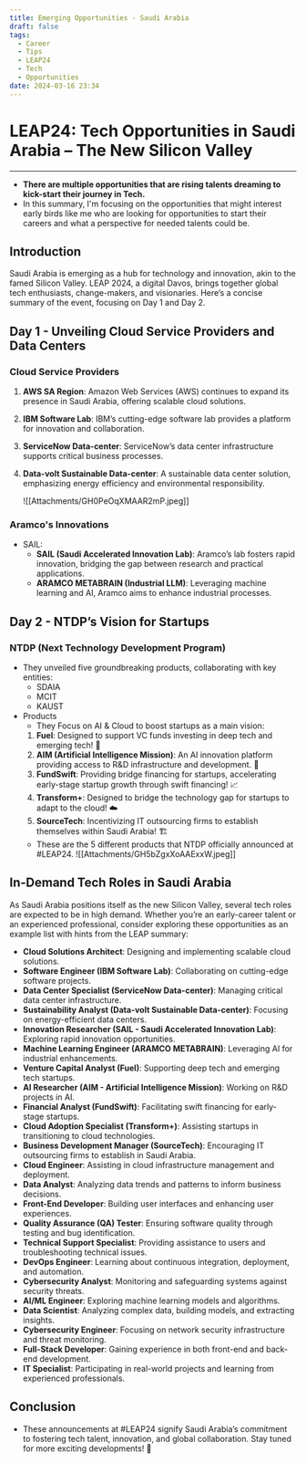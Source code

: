 ```yaml
---
title: Emerging Opportunities - Saudi Arabia
draft: false
tags:   
  - Career
  - Tips
  - LEAP24
  - Tech
  - Opportunities
date: 2024-03-16 23:34
---
```


# LEAP24: Tech Opportunities in Saudi Arabia – The New Silicon Valley

---

- **There are multiple opportunities that are rising talents dreaming to kick-start their journey in Tech.**
- In this summary, I'm focusing on the opportunities that might interest early birds like me who are looking for opportunities to start their careers and what a perspective for needed talents could be.

## Introduction

Saudi Arabia is emerging as a hub for technology and innovation, akin to the famed Silicon Valley. LEAP 2024, a digital Davos, brings together global tech enthusiasts, change-makers, and visionaries. Here’s a concise summary of the event, focusing on Day 1 and Day 2.

## Day 1 - Unveiling Cloud Service Providers and Data Centers

### Cloud Service Providers

1. **AWS SA Region**: Amazon Web Services (AWS) continues to expand its presence in Saudi Arabia, offering scalable cloud solutions.
2. **IBM Software Lab**: IBM’s cutting-edge software lab provides a platform for innovation and collaboration.
3. **ServiceNow Data-center**: ServiceNow’s data center infrastructure supports critical business processes.
4. **Data-volt Sustainable Data-center**: A sustainable data center solution, emphasizing energy efficiency and environmental responsibility.

	![[Attachments/GH0PeOqXMAAR2mP.jpeg]]
### Aramco's Innovations

- SAIL:
  - **SAIL (Saudi Accelerated Innovation Lab)**: Aramco’s lab fosters rapid innovation, bridging the gap between research and practical applications.
  - **ARAMCO METABRAIN (Industrial LLM)**: Leveraging machine learning and AI, Aramco aims to enhance industrial processes.

## Day 2 - NTDP’s Vision for Startups

### NTDP (Next Technology Development Program)

- They unveiled five groundbreaking products, collaborating with key entities:
  - SDAIA
  - MCIT
  - KAUST
- Products
  - They Focus on AI & Cloud to boost startups as a main vision:
  1. **Fuel**: Designed to support VC funds investing in deep tech and emerging tech! 👏
  2. **AIM (Artificial Intelligence Mission)**: An AI innovation platform providing access to R&D infrastructure and development. 🦾
  3. **FundSwift**: Providing bridge financing for startups, accelerating early-stage startup growth through swift financing! 📈
  4. **Transform+**: Designed to bridge the technology gap for startups to adapt to the cloud! ☁️
  5. **SourceTech**: Incentivizing IT outsourcing firms to establish themselves within Saudi Arabia! 🏗️
  - These are the 5 different products that NTDP officially announced at #LEAP24.
	  ![[Attachments/GH5bZgxXoAAExxW.jpeg]]

## In-Demand Tech Roles in Saudi Arabia

As Saudi Arabia positions itself as the new Silicon Valley, several tech roles are expected to be in high demand. Whether you’re an early-career talent or an experienced professional, consider exploring these opportunities as an example list with hints from the LEAP summary:

- **Cloud Solutions Architect**: Designing and implementing scalable cloud solutions.
- **Software Engineer (IBM Software Lab)**: Collaborating on cutting-edge software projects.
- **Data Center Specialist (ServiceNow Data-center)**: Managing critical data center infrastructure.
- **Sustainability Analyst (Data-volt Sustainable Data-center)**: Focusing on energy-efficient data centers.
- **Innovation Researcher (SAIL - Saudi Accelerated Innovation Lab)**: Exploring rapid innovation opportunities.
- **Machine Learning Engineer (ARAMCO METABRAIN)**: Leveraging AI for industrial enhancements.
- **Venture Capital Analyst (Fuel)**: Supporting deep tech and emerging tech startups.
- **AI Researcher (AIM - Artificial Intelligence Mission)**: Working on R&D projects in AI.
- **Financial Analyst (FundSwift)**: Facilitating swift financing for early-stage startups.
- **Cloud Adoption Specialist (Transform+)**: Assisting startups in transitioning to cloud technologies.
- **Business Development Manager (SourceTech)**: Encouraging IT outsourcing firms to establish in Saudi Arabia.
- **Cloud Engineer**: Assisting in cloud infrastructure management and deployment.
- **Data Analyst**: Analyzing data trends and patterns to inform business decisions.
- **Front-End Developer**: Building user interfaces and enhancing user experiences.
- **Quality Assurance (QA) Tester**: Ensuring software quality through testing and bug identification.
- **Technical Support Specialist**: Providing assistance to users and troubleshooting technical issues.
- **DevOps Engineer**: Learning about continuous integration, deployment, and automation.
- **Cybersecurity Analyst**: Monitoring and safeguarding systems against security threats.
- **AI/ML Engineer**: Exploring machine learning models and algorithms.
- **Data Scientist**: Analyzing complex data, building models, and extracting insights.
- **Cybersecurity Engineer**: Focusing on network security infrastructure and threat monitoring.
- **Full-Stack Developer**: Gaining experience in both front-end and back-end development.
- **IT Specialist**: Participating in real-world projects and learning from experienced professionals.

## Conclusion

- These announcements at #LEAP24 signify Saudi Arabia’s commitment to fostering tech talent, innovation, and global collaboration. Stay tuned for more exciting developments! 🚀
